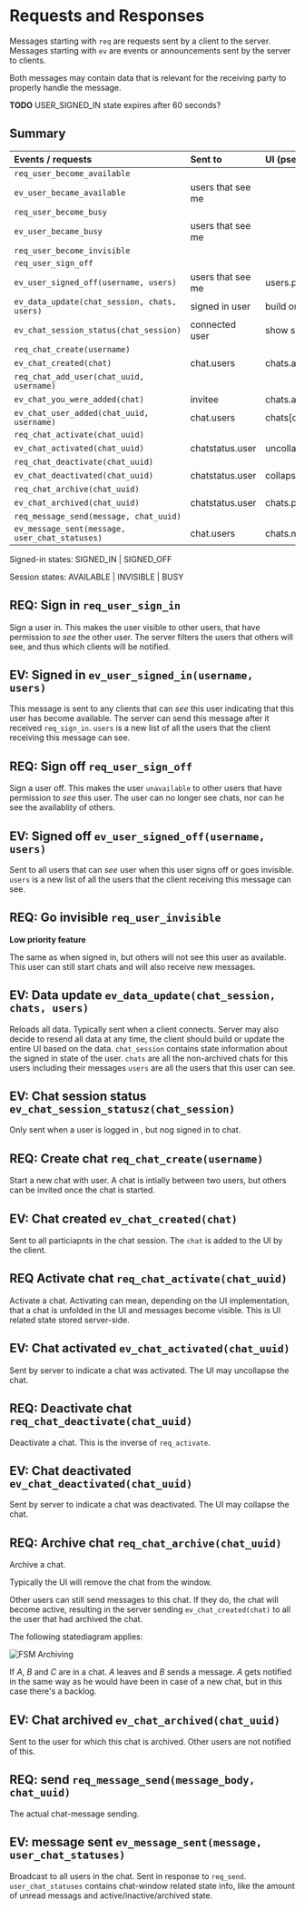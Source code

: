 # Requests and Responses

Messages starting with `req` are requests sent by a client to the server.
Messages starting with `ev` are events or announcements sent by the server to clients.

Both messages may contain data that is relevant for the receiving party to properly handle the message.

**TODO** USER_SIGNED_IN state expires after 60 seconds?

## Summary

| Events / requests                              | Sent to           | UI (pseudo-code)               |
| :----------------                              | :------           | :---------------               |
| `req_user_become_available`                    |                   |                                |
| `ev_user_became_available`                     | users that see me |                                |
| `req_user_become_busy`                         |                   |                                |
| `ev_user_became_busy`                          | users that see me |                                |
| `req_user_become_invisible`                    |                   |                                |
| `req_user_sign_off`                            |                   |                                |
| `ev_user_signed_off(username, users)`          | users that see me | users.pop(username)            |
| `ev_data_update(chat_session, chats, users)`   | signed in user    | build or update entire UI      |
| `ev_chat_session_status(chat_session)`         | connected user    | show sign-in button            |
| `req_chat_create(username)`                    |                   |                                |
| `ev_chat_created(chat)`                        | chat.users        | chats.append(chat)             |
| `req_chat_add_user(chat_uuid, username)`       |                   |                                |
| `ev_chat_you_were_added(chat)`                 | invitee           | chats.append(chat)             |
| `ev_chat_user_added(chat_uuid, username)`      | chat.users        | chats[chat].append(user)       |
| `req_chat_activate(chat_uuid)`                 |                   |                                |
| `ev_chat_activated(chat_uuid)`                 | chatstatus.user   | uncollapse(chat)               |
| `req_chat_deactivate(chat_uuid)`               |                   |                                |
| `ev_chat_deactivated(chat_uuid)`               | chatstatus.user   | collapse(chat)                 |
| `req_chat_archive(chat_uuid)`                  |                   |                                |
| `ev_chat_archived(chat_uuid)`                  | chatstatus.user   | chats.pop(chat)                |
| `req_message_send(message, chat_uuid)`         |                   |                                |
| `ev_message_sent(message, user_chat_statuses)` | chat.users        | chats.messages.append(message) |

Signed-in states: SIGNED_IN | SIGNED_OFF

Session states: AVAILABLE | INVISIBLE | BUSY



## REQ: Sign in `req_user_sign_in`

Sign a user in. This makes the user visible to other users, that have permission to *see* the other user.
The server filters the users that others will see, and thus which clients will be notified.

## EV: Signed in `ev_user_signed_in(username, users)`

This  message is sent to any clients that can *see* this user indicating that this user has become available.
The server can send this message after it received `req_sign_in`.
`users` is a new list of all the users that the client receiving this message can see.

## REQ: Sign off `req_user_sign_off`

Sign a user off. This makes the user `unavailable` to other users that have permission to *see* this user.
The user can no longer see chats, nor can he see the availablity of others.

## EV: Signed off `ev_user_signed_off(username, users)`

Sent to all users that can *see* user when this user signs off or goes invisible.
`users` is a new list of all the users that the client receiving this message can see.

## REQ: Go invisible `req_user_invisible`

**Low priority feature**

The same as when signed in, but others will not see this user as available.
This user can still start chats and will also receive new messages.

## EV: Data update `ev_data_update(chat_session, chats, users)`

Reloads all data. Typically sent when a client connects. Server may also decide to resend all data at any time,
the client should build or update the entire UI based on the data.
`chat_session` contains state information about the signed in state of the user.
`chats` are all the non-archived chats for this users including their messages 
`users` are all the users that this user can see.

## EV: Chat session status `ev_chat_session_statusz(chat_session)`
Only sent when a user is logged in , but nog signed in to chat.

## REQ: Create chat `req_chat_create(username)`

Start a new chat with user.
A chat is intially between two users, but others can be invited once the chat is started.

## EV: Chat created `ev_chat_created(chat)`

Sent to all particiapnts in the chat session.
The `chat` is added to the UI by the client.

## REQ Activate chat `req_chat_activate(chat_uuid)`

Activate a chat. Activating can mean, depending on the UI implementation, that a chat is unfolded in the UI and 
messages become visible. This is UI related state stored server-side.

## EV: Chat activated `ev_chat_activated(chat_uuid)`

Sent by server to indicate a chat was activated. The UI may uncollapse the chat.

## REQ: Deactivate chat `req_chat_deactivate(chat_uuid)`

Deactivate a chat. This is the inverse of `req_activate`.

## EV: Chat deactivated `ev_chat_deactivated(chat_uuid)`

Sent by server to indicate a chat was deactivated. The UI may collapse the chat.

## REQ: Archive chat `req_chat_archive(chat_uuid)`

Archive a chat.

Typically the UI will remove the chat from the window. 

Other users can still send messages to this chat. If they do, the chat will become active, resulting in 
the server sending `ev_chat_created(chat)` to all the user that had archived the chat.

The following statediagram applies:

![FSM Archiving](http://www.gliffy.com/pubdoc/4206080/L.png)

If *A*, *B* and *C* are in a chat. *A* leaves and *B* sends a message. *A* gets notified in the same way as he would have been
in case of a new chat, but in this case there's a backlog.

## EV: Chat archived `ev_chat_archived(chat_uuid)`

Sent to the user for which this chat is archived. Other users are not notified of this.

## REQ: send `req_message_send(message_body, chat_uuid)`

The actual chat-message sending.

## EV: message sent `ev_message_sent(message, user_chat_statuses)`

Broadcast to all users in the chat. Sent in response to `req_send`.
`user_chat_statuses` contains chat-window related state info, like the amount of unread messags and active/inactive/archived
state.

